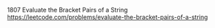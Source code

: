 1807 Evaluate the Bracket Pairs of a String https://leetcode.com/problems/evaluate-the-bracket-pairs-of-a-string